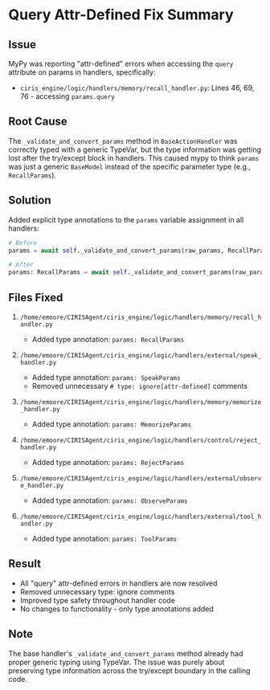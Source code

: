 # Query Attr-Defined Fix Summary

## Issue
MyPy was reporting "attr-defined" errors when accessing the `query` attribute on params in handlers, specifically:
- `ciris_engine/logic/handlers/memory/recall_handler.py`: Lines 46, 69, 76 - accessing `params.query`

## Root Cause
The `_validate_and_convert_params` method in `BaseActionHandler` was correctly typed with a generic TypeVar, but the type information was getting lost after the try/except block in handlers. This caused mypy to think `params` was just a generic `BaseModel` instead of the specific parameter type (e.g., `RecallParams`).

## Solution
Added explicit type annotations to the `params` variable assignment in all handlers:

```python
# Before
params = await self._validate_and_convert_params(raw_params, RecallParams)

# After  
params: RecallParams = await self._validate_and_convert_params(raw_params, RecallParams)
```

## Files Fixed
1. `/home/emoore/CIRISAgent/ciris_engine/logic/handlers/memory/recall_handler.py`
   - Added type annotation: `params: RecallParams`
   
2. `/home/emoore/CIRISAgent/ciris_engine/logic/handlers/external/speak_handler.py`
   - Added type annotation: `params: SpeakParams`
   - Removed unnecessary `# type: ignore[attr-defined]` comments
   
3. `/home/emoore/CIRISAgent/ciris_engine/logic/handlers/memory/memorize_handler.py`
   - Added type annotation: `params: MemorizeParams`
   
4. `/home/emoore/CIRISAgent/ciris_engine/logic/handlers/control/reject_handler.py`
   - Added type annotation: `params: RejectParams`
   
5. `/home/emoore/CIRISAgent/ciris_engine/logic/handlers/external/observe_handler.py`
   - Added type annotation: `params: ObserveParams`
   
6. `/home/emoore/CIRISAgent/ciris_engine/logic/handlers/external/tool_handler.py`
   - Added type annotation: `params: ToolParams`

## Result
- All "query" attr-defined errors in handlers are now resolved
- Removed unnecessary type: ignore comments
- Improved type safety throughout handler code
- No changes to functionality - only type annotations added

## Note
The base handler's `_validate_and_convert_params` method already had proper generic typing using TypeVar. The issue was purely about preserving type information across the try/except boundary in the calling code.